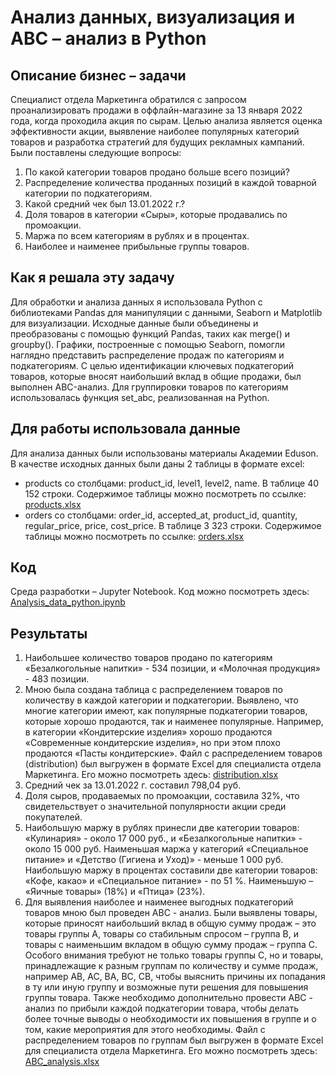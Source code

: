 # Анализ данных, визуализация и ABC – анализ в Python

## Описание бизнес – задачи

Специалист отдела Маркетинга обратился с запросом проанализировать продажи в оффлайн-магазине за 13 января 2022 года, когда проходила акция по сырам. Целью анализа является оценка эффективности акции, выявление наиболее популярных категорий товаров и разработка стратегий для будущих рекламных кампаний. Были поставлены следующие вопросы:
1)	По какой категории товаров продано больше всего позиций?
2)	Распределение количества проданных позиций в каждой товарной категории по подкатегориям.
3)	Какой средний чек был 13.01.2022 г.?
4)	Доля товаров в категории «Сыры», которые продавались по промоакции.
5)	Маржа по всем категориям в рублях и в процентах.
6)	Наиболее и наименее прибыльные группы товаров.

## Как я решала эту задачу

Для обработки и анализа данных я использовала Python с библиотеками Pandas для манипуляции с данными, Seaborn и Matplotlib для визуализации. Исходные данные были объединены и преобразованы с помощью функций Pandas, таких как merge() и groupby(). Графики, построенные с помощью Seaborn, помогли наглядно представить распределение продаж по категориям и подкатегориям.
 С целью идентификации ключевых подкатегорий товаров, которые вносят наибольший вклад в общие продажи, был выполнен ABC-анализ. Для группировки товаров по категориям использовалась функция set_abc, реализованная на Python.

## Для работы использовала данные

Для анализа данных были использованы материалы Академии Eduson. В качестве исходных данных были даны 2 таблицы в формате excel: 
*	products со столбцами: product_id, level1, level2, name. В таблице 40 152 строки. Содержимое таблицы можно посмотреть по ссылке: [products.xlsx](./data/products.xlsx)
*	orders со столбцами: order_id, accepted_at, product_id, quantity, regular_price, price, cost_price. В таблице 3 323 строки. Содержимое таблицы можно посмотреть по ссылке: [orders.xlsx](./data/orders.xlsx)

## Код

Среда разработки – Jupyter Notebook. Код можно посмотреть здесь: [Analysis_data_python.ipynb](./Analysis_data_python.ipynb)  

## Результаты

1.	Наибольшее количество товаров продано по категориям «Безалкогольные напитки» - 534 позиции, и «Молочная продукция» - 483 позиции.
2.	Мною была создана таблица с распределением товаров по количеству в каждой категории и подкатегории. Выявлено, что многие категории имеют, как популярные подкатегории товаров, которые хорошо продаются, так и наименее популярные. Например, в категории «Кондитерские изделия» хорошо продаются «Современные кондитерские изделия», но при этом плохо продаются «Пасты кондитерские».
Файл с распределением товаров (distribution) был выгружен в формате Excel для специалиста отдела Маркетинга. Его можно посмотреть здесь: [distribution.xlsx](./results/distribution.xlsx)
3.	Средний чек за 13.01.2022 г. составил 798,04 руб.
4.	Доля сыров, продаваемых по промоакции, составила 32%, что свидетельствует о значительной популярности акции среди покупателей.
5.	Наибольшую маржу в рублях принесли две категории товаров: «Кулинария» - около 17 000 руб., и «Безалкогольные напитки» - около 15 000 руб. Наименьшая маржа у категорий «Специальное питание» и «Детство (Гигиена и Уход)» - меньше 1 000 руб.
Наибольшую маржу в процентах составили две категории товаров: «Кофе, какао» и «Специальное питание» - по 51 %. Наименьшую – «Яичные товары» (18%) и «Птица» (23%).
6.	Для выявления наиболее и наименее выгодных подкатегорий товаров мною был проведен АВС - анализ. Были выявлены товары, которые приносят наибольший вклад в общую сумму продаж – это товары группы А, товары со стабильным спросом – группа В, и товары с наименьшим вкладом в общую сумму продаж – группа С.
Особого внимания требуют не только товары группы С, но и товары, принадлежащие к разным группам по количеству и сумме продаж, например АВ, АС, ВА, ВС, СВ, чтобы выяснить причины их попадания в ту или иную группу и возможные пути решения для повышения группы товара.
Также необходимо дополнительно провести АВС - анализ по прибыли каждой подкатегории товара, чтобы делать более точные выводы о необходимости их повышения в группе и о том, какие мероприятия для этого необходимы.
Файл с распределением товаров по группам был выгружен в формате Excel для специалиста отдела Маркетинга. Его можно посмотреть здесь: [ABC_analysis.xlsx](./results/ABC_analysis.xlsx)
